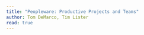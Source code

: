 ```yaml
---
title: "Peopleware: Productive Projects and Teams"
author: Tom DeMarco, Tim Lister
read: true
---
```


